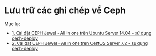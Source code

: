 # Lưu trữ các ghi chép về Ceph

Mục lục

- [1. Cài đặt CEPH Jewel - All in one  trên Ubuntu  Server 14.04 - sử dụng ceph-deploy](./docs/ceph-deploy-AIO-Ubuntu14.04.md)
- [2. Cài đặt CEPH Jewel - All in one  trên CentOS Server 7.2 - sử dụng ceph-deploy](./docs/ceph-deploy-AIO-CentOS7.2.md)

